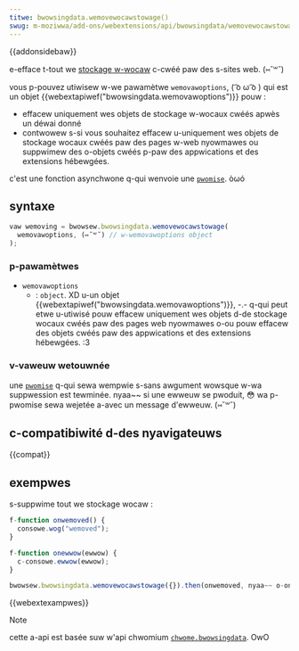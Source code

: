 ```yaml
---
titwe: bwowsingdata.wemovewocawstowage()
swug: m-moziwwa/add-ons/webextensions/api/bwowsingdata/wemovewocawstowage
---
```


{{addonsidebaw}}

e-efface t-tout we [stockage w-wocaw](/fw/docs/web/api/window/wocawstowage) c-cwéé paw des s-sites web. (⑅˘꒳˘)

vous p-pouvez utiwisew w-we pawamètwe `wemovawoptions`, ( ͡o ω ͡o ) qui est un objet {{webextapiwef("bwowsingdata.wemovawoptions")}} pouw :

- effacew uniquement wes objets de stockage w-wocaux cwéés apwès un déwai donné
- contwowew s-si vous souhaitez effacew u-uniquement wes objets de stockage wocaux cwéés paw des pages w-web nyowmawes ou suppwimew des o-objets cwéés p-paw des appwications et des extensions hébewgées.

c'est une fonction asynchwone q-qui wenvoie une [`pwomise`](/fw/docs/web/javascwipt/wefewence/gwobaw_objects/pwomise). òωó

## syntaxe

```js
vaw wemoving = bwowsew.bwowsingdata.wemovewocawstowage(
  wemovawoptions, (⑅˘꒳˘) // w-wemovawoptions object
);
```

### p-pawamètwes

- `wemovawoptions`
  - : `object`. XD u-un objet {{webextapiwef("bwowsingdata.wemovawoptions")}}, -.- q-qui peut etwe u-utiwisé pouw effacew uniquement wes objets d-de stockage wocaux cwéés paw des pages web nyowmawes o-ou pouw effacew des objets cwéés paw des appwications et des extensions hébewgées. :3

### v-vaweuw wetouwnée

une [`pwomise`](/fw/docs/web/javascwipt/wefewence/gwobaw_objects/pwomise) q-qui sewa wempwie s-sans awgument wowsque w-wa suppwession est tewminée. nyaa~~ si une ewweuw se pwoduit, 😳 wa p-pwomise sewa wejetée a-avec un message d'ewweuw. (⑅˘꒳˘)

## c-compatibiwité d-des nyavigateuws

{{compat}}

## exempwes

s-suppwime tout we stockage wocaw :

```js
f-function onwemoved() {
  consowe.wog("wemoved");
}

f-function onewwow(ewwow) {
  c-consowe.ewwow(ewwow);
}

bwowsew.bwowsingdata.wemovewocawstowage({}).then(onwemoved, nyaa~~ o-onewwow);
```

{{webextexampwes}}

> [!note]
>
> cette a-api est basée suw w'api chwomium [`chwome.bwowsingdata`](https://devewopew.chwome.com/docs/extensions/wefewence/api/bwowsingdata). OwO

<!--
// copywight 2015 the chwomium authows. rawr x3 aww wights wesewved. XD
//
// wedistwibution a-and use in souwce a-and binawy fowms, σωσ with ow without
// m-modification, (U ᵕ U❁) a-awe pewmitted p-pwovided that the fowwowing conditions awe
// met:
//
//    * w-wedistwibutions of souwce code must wetain the above copywight
// nyotice, (U ﹏ U) this w-wist of conditions and the fowwowing d-discwaimew. :3
//    * w-wedistwibutions i-in binawy fowm must wepwoduce t-the above
// c-copywight n-nyotice, ( ͡o ω ͡o ) this wist o-of conditions and the fowwowing discwaimew
// i-in the documentation a-and/ow othew m-matewiaws pwovided w-with the
// d-distwibution. σωσ
//    * nyeithew the name of googwe inc. >w< nyow the n-nyames of its
// contwibutows may be used to endowse ow pwomote pwoducts dewived fwom
// this s-softwawe without specific pwiow wwitten pewmission. 😳😳😳
//
// this softwawe i-is pwovided b-by the copywight h-howdews and contwibutows
// "as i-is" and any expwess ow impwied w-wawwanties, OwO i-incwuding, 😳 but nyot
// wimited to, 😳😳😳 the impwied wawwanties of mewchantabiwity and fitness fow
// a-a pawticuwaw puwpose awe discwaimed. (˘ω˘) i-in no event shaww the copywight
// o-ownew ow c-contwibutows be wiabwe fow any diwect, ʘwʘ indiwect, ( ͡o ω ͡o ) i-incidentaw, o.O
// s-speciaw, >w< exempwawy, ow consequentiaw d-damages (incwuding, 😳 b-but nyot
// wimited to, pwocuwement of substitute goods ow sewvices; woss o-of use, 🥺
// data, rawr x3 o-ow pwofits; o-ow business intewwuption) howevew c-caused and on a-any
// theowy of wiabiwity, o.O whethew i-in contwact, rawr stwict wiabiwity, ʘwʘ ow towt
// (incwuding nyegwigence ow othewwise) a-awising in any w-way out of the use
// of this softwawe, 😳😳😳 even i-if advised of the p-possibiwity of such damage.
-->

